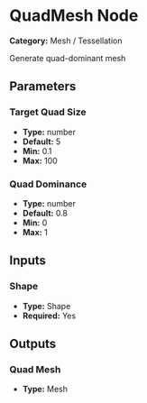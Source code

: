 
# QuadMesh Node

**Category:** Mesh / Tessellation

Generate quad-dominant mesh

## Parameters


### Target Quad Size
- **Type:** number
- **Default:** 5
- **Min:** 0.1
- **Max:** 100



### Quad Dominance
- **Type:** number
- **Default:** 0.8
- **Min:** 0
- **Max:** 1



## Inputs


### Shape
- **Type:** Shape
- **Required:** Yes



## Outputs


### Quad Mesh
- **Type:** Mesh




